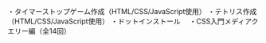 ・タイマーストップゲーム作成（HTML/CSS/JavaScript使用）
・テトリス作成（HTML/CSS/JavaScript使用）
・ドットインストール
　・CSS入門メディアクエリー編（全14回）
